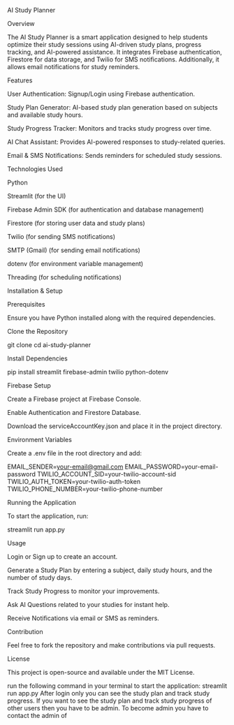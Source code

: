 AI Study Planner

Overview

The AI Study Planner is a smart application designed to help students optimize their study sessions using AI-driven study plans, progress tracking, and AI-powered assistance. It integrates Firebase authentication, Firestore for data storage, and Twilio for SMS notifications. Additionally, it allows email notifications for study reminders.

Features

User Authentication: Signup/Login using Firebase authentication.

Study Plan Generator: AI-based study plan generation based on subjects and available study hours.

Study Progress Tracker: Monitors and tracks study progress over time.

AI Chat Assistant: Provides AI-powered responses to study-related queries.

Email & SMS Notifications: Sends reminders for scheduled study sessions.

Technologies Used

Python

Streamlit (for the UI)

Firebase Admin SDK (for authentication and database management)

Firestore (for storing user data and study plans)

Twilio (for sending SMS notifications)

SMTP (Gmail) (for sending email notifications)

dotenv (for environment variable management)

Threading (for scheduling notifications)

Installation & Setup

Prerequisites

Ensure you have Python installed along with the required dependencies.

Clone the Repository

 git clone <repository-url>
 cd ai-study-planner

Install Dependencies

pip install streamlit firebase-admin twilio python-dotenv

Firebase Setup

Create a Firebase project at Firebase Console.

Enable Authentication and Firestore Database.

Download the serviceAccountKey.json and place it in the project directory.

Environment Variables

Create a .env file in the root directory and add:

EMAIL_SENDER=your-email@gmail.com
EMAIL_PASSWORD=your-email-password
TWILIO_ACCOUNT_SID=your-twilio-account-sid
TWILIO_AUTH_TOKEN=your-twilio-auth-token
TWILIO_PHONE_NUMBER=your-twilio-phone-number

Running the Application

To start the application, run:

streamlit run app.py

Usage

Login or Sign up to create an account.

Generate a Study Plan by entering a subject, daily study hours, and the number of study days.

Track Study Progress to monitor your improvements.

Ask AI Questions related to your studies for instant help.

Receive Notifications via email or SMS as reminders.

Contribution

Feel free to fork the repository and make contributions via pull requests.

License

This project is open-source and available under the MIT License.

run the following command in your terminal to start the application: streamlit run app.py
After login only you can see the study plan and track study progress. If you want to see the study plan and track study progress of other users then you have to be admin. To become admin you have to contact the admin of